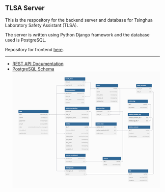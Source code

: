 ## TLSA Server

This is the respository for the backend server and database for Tsinghua Laboratory Safety Assistant (TLSA).

The server is written using Python Django framework and the database used is PostgreSQL.

Repository for frontend [here](https://github.com/OneSony/LabSafety).

---

- [REST API Documentation](./documentation/tlsa_server_api.md)
- [PostgreSQL Schema](./documentation/database_schema.md)
![ER-diagram](./documentation/TLSA%20ER.png)